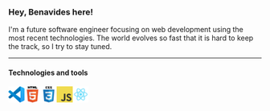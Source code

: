 ### Hey, Benavides here!
I'm a future software engineer focusing on web development using the most recent technologies. The world evolves so fast that it is hard to keep the track, so I try to stay tuned.
- - -
#### Technologies and tools
<img align="left" src="https://raw.githubusercontent.com/github/explore/main/topics/visual-studio-code/visual-studio-code.png" alt="Visual Studio Code" width="32px" />

<img align="left" src="https://raw.githubusercontent.com/github/explore/main/topics/html/html.png" alt="HyperText  Markup Language" width="32px" />

<a href="https://developer.mozilla.org/en-US/docs/Web/CSS" >
  <img align="left" src="https://raw.githubusercontent.com/github/explore/main/topics/css/css.png" alt="Cascade Style Sheet" width="32px" />
</a>

<img align="left" src="https://raw.githubusercontent.com/github/explore/main/topics/javascript/javascript.png" alt="JavaScript" width="32px" />

<img align="left" src="https://raw.githubusercontent.com/github/explore/main/topics/react/react.png" alt="React.js" width="32px" />
